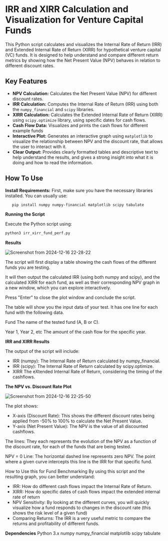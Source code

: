# IRR and XIRR Calculation and Visualization for Venture Capital Funds

This Python script calculates and visualizes the Internal Rate of Return (IRR) and Extended Internal Rate of Return (XIRR) for hypothetical venture capital (VC) funds. It is designed to help understand and compare different return metrics by showing how the Net Present Value (NPV) behaves in relation to different discount rates.

## Key Features

*   **NPV Calculation:** Calculates the Net Present Value (NPV) for different discount rates.
*   **IRR Calculation:** Computes the Internal Rate of Return (IRR) using both the `numpy_financial` and `scipy` libraries.
*   **XIRR Calculation:** Calculates the Extended Internal Rate of Return (XIRR) using `scipy.optimize` library, using specific dates for cash flows.
*   **Cash Flow Data:** Visualizes and prints the cash flows for different example funds
*   **Interactive Plot:** Generates an interactive graph using `matplotlib` to visualize the relationship between NPV and the discount rate, that allows the user to interact with it.
*   **Clear Output:** Provides clearly formatted tables and descriptive text to help understand the results, and gives a strong insight into what it is doing and how to read the information.

## How To Use

**Install Requirements:**
First, make sure you have the necessary libraries installed. You can usually use:
```bash
   pip install numpy numpy-financial matplotlib scipy tabulate
```

**Running the Script**

Execute the Python script using:
```bash
python3 irr_xirr_fund_perf.py
```

**Results**

![Screenshot from 2024-12-16 22-28-22](https://github.com/user-attachments/assets/e3cc86b1-b4d9-4817-a5c5-06bf7d59c2c4)


The script will first display a table showing the cash flows of the different funds you are testing.

It will then output the calculated IRR (using both numpy and scipy), and the calculated XIRR for each fund, as well as their corresponding NPV graph in a new window, which you can explore interactively.

Press "Enter" to close the plot window and conclude the script.

The table will show you the input data of your test. It has one line for each fund with the following data.

Fund The name of the tested fund (A, B or C).

Year 1, Year 2, etc The amount of the cash flow for the specific year.

**IRR and XIRR Results**

The output of the script will include:

*   IRR (numpy): The Internal Rate of Return calculated by numpy_financial.
*   IRR (scipy): The Internal Rate of Return calculated by scipy.optimize.
*   XIRR The eXtended Internal Rate of Return, considering the timing of the cashflows.

**The NPV vs. Discount Rate Plot**

![Screenshot from 2024-12-16 22-25-50](https://github.com/user-attachments/assets/8be025c0-5cf3-4ec5-aa9b-03f976882bc7)

The plot shows:

*   X-axis (Discount Rate): This shows the different discount rates being applied from -50% to 100% to calculate the Net Present Value.
*   Y-axis (Net Present Value): The NPV is the value of all discounted cashflows.

The lines: They each represents the evolution of the NPV as a function of the discount rate, for each of the funds that are being tested.

NPV = 0 Line: The horizontal dashed line represents zero NPV. The point where a given curve intercepts this line is the IRR for that specific fund.

How to Use this for Fund Benchmarking
By using this script and the resulting graph, you can better understand:

*   IRR: How do different cash flows impact the Internal Rate of Return.
*   XIRR: How do specific dates of cash flows impact the extended internal rate of return
*   NPV Sensitivity: By looking at the different curves, you will quickly visualize how a fund responds to changes in the discount rate (this shows the risk level of a given fund)
*   Comparing Returns: The IRR is a very useful metric to compare the returns and profitability of different funds.

**Dependencies**
Python 3.x
numpy
numpy_financial
matplotlib
scipy
tabulate
